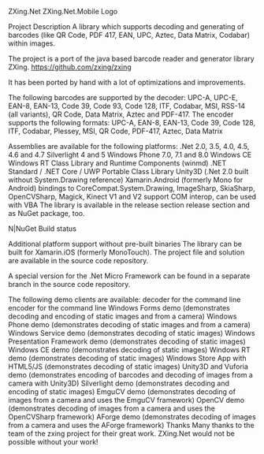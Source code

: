 ZXing.Net
ZXing.Net.Mobile Logo

Project Description
A library which supports decoding and generating of barcodes (like QR Code, PDF 417, EAN, UPC, Aztec, Data Matrix, Codabar) within images.

The project is a port of the java based barcode reader and generator library ZXing.
https://github.com/zxing/zxing

It has been ported by hand with a lot of optimizations and improvements.

The following barcodes are supported by the decoder: UPC-A, UPC-E, EAN-8, EAN-13, Code 39, Code 93, Code 128, ITF, Codabar, MSI, RSS-14 (all variants), QR Code, Data Matrix, Aztec and PDF-417. The encoder supports the following formats: UPC-A, EAN-8, EAN-13, Code 39, Code 128, ITF, Codabar, Plessey, MSI, QR Code, PDF-417, Aztec, Data Matrix

Assemblies are available for the following platforms:
.Net 2.0, 3.5, 4.0, 4.5, 4.6 and 4.7
Silverlight 4 and 5
Windows Phone 7.0, 7.1 and 8.0
Windows CE
Windows RT Class Library and Runtime Components (winmd)
.NET Standard / .NET Core / UWP
Portable Class Library
Unity3D (.Net 2.0 built without System.Drawing reference)
Xamarin.Android (formerly Mono for Android)
bindings to CoreCompat.System.Drawing, ImageSharp, SkiaSharp, OpenCVSharp, Magick, Kinect V1 and V2
support COM interop, can be used with VBA
The library is available in the release section release section and as NuGet package, too.

N|NuGet Build status

Additional platform support without pre-built binaries
The library can be built for Xamarin.iOS (formerly MonoTouch). The project file and solution are available in the source code repository.

A special version for the .Net Micro Framework can be found in a separate branch in the source code repository.

The following demo clients are available:
decoder for the command line
encoder for the command line
Windows Forms demo (demonstrates decoding and encoding of static images and from a camera)
Windows Phone demo (demonstrates decoding of static images and from a camera)
Windows Service demo (demonstrates decoding of static images)
Windows Presentation Framework demo (demonstrates decoding of static images)
Windows CE demo (demonstrates decoding of static images)
Windows RT demo (demonstrates decoding of static images)
Windows Store App with HTML5/JS (demonstrates decoding of static images)
Unity3D and Vuforia demo (demonstrates encoding of barcodes and decoding of images from a camera with Unity3D)
Silverlight demo (demonstrates decoding and encoding of static images)
EmguCV demo (demonstrates decoding of images from a camera and uses the EmguCV framework)
OpenCV demo (demonstrates decoding of images from a camera and uses the OpenCVSharp framework)
AForge demo (demonstrates decoding of images from a camera and uses the AForge framework)
Thanks
Many thanks to the team of the zxing project for their great work. ZXing.Net would not be possible without your work!
